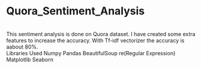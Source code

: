 # Quora_Sentiment_Analysis
<br>
This sentiment analysis is done on Quora dataset. I have created some extra features to increase the accuracy.
With Tf-idf vectorizer the accuracy is aabout 80%. 

<br>
Libraries Used
Numpy
Pandas
BeautifulSoup
re(Regular Expression)
Matplotlib
Seaborn
